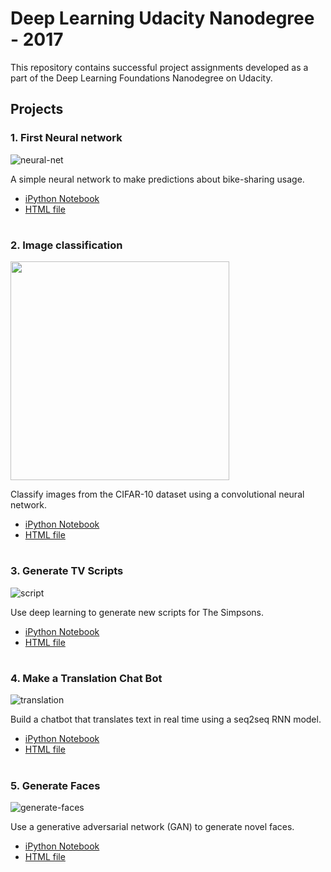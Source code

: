 # Deep Learning Udacity Nanodegree - 2017

This repository contains successful project assignments developed as a part of the Deep Learning Foundations Nanodegree on Udacity.

## Projects
### 1. First Neural network
![neural-net](https://cloud.githubusercontent.com/assets/13810084/21964339/eecfcc62-db17-11e6-9348-90fc5534cf6f.png)

A simple neural network to make predictions about bike-sharing usage.
- [iPython Notebook](https://github.com/rafajak/Deep-Learning-Udacity-Nanodegree-2017/blob/master/01_first-neural-network-7930ba0/DLND%20Your%20first%20neural%20network.ipynb)
- [HTML file](https://github.com/rafajak/Deep-Learning-Udacity-Nanodegree-2017/blob/master/01_first-neural-network-7930ba0/DLND%2BYour%2Bfirst%2Bneural%2Bnetwork.html)
#

### 2. Image classification
<img src="http://karpathy.github.io/assets/cifar_preview.png" width="350">

Classify images from the CIFAR-10 dataset using a convolutional neural network.

- [iPython Notebook](https://github.com/rafajak/Deep-Learning-Udacity-Nanodegree-2017/blob/master/02_image-classification/dlnd_image_classification3.ipynb)
- [HTML file](https://github.com/rafajak/Deep-Learning-Udacity-Nanodegree-2017/blob/master/02_image-classification/dlnd_image_classification3.html)
#

### 3. Generate TV Scripts
![script](https://cloud.githubusercontent.com/assets/13810084/21964337/eecf5f02-db17-11e6-8e9c-e870654472e6.jpg)

Use deep learning to generate new scripts for The Simpsons.
- [iPython Notebook](https://github.com/rafajak/Deep-Learning-Udacity-Nanodegree-2017/blob/master/03_dlnd_tv_script_generation/dlnd_tv_script_generation.ipynb)
- [HTML file](https://github.com/rafajak/Deep-Learning-Udacity-Nanodegree-2017/blob/master/03_dlnd_tv_script_generation/dlnd_tv_script_generation.html)
#

### 4. Make a Translation Chat Bot
![translation](https://cloud.githubusercontent.com/assets/13810084/21964338/eecfb4e8-db17-11e6-91ef-fbc13e22d9cf.jpg)

Build a chatbot that translates text in real time using a seq2seq RNN model.
- [iPython Notebook](https://github.com/rafajak/Deep-Learning-Udacity-Nanodegree-2017/blob/master/04_dlnd_language_translation/dlnd_language_translation.ipynb)
- [HTML file](https://github.com/rafajak/Deep-Learning-Udacity-Nanodegree-2017/blob/master/04_dlnd_language_translation/dlnd_language_translation.html)
#

### 5. Generate Faces
![generate-faces](https://cloud.githubusercontent.com/assets/13810084/21964335/eecaf28c-db17-11e6-971b-3937b0905486.jpg)

Use a generative adversarial network (GAN) to generate novel faces.
- [iPython Notebook](https://github.com/rafajak/Deep-Learning-Udacity-Nanodegree-2017/blob/master/05_dlnd_face_generation/dlnd_face_generation-Copy12.ipynb)
- [HTML file](https://github.com/rafajak/Deep-Learning-Udacity-Nanodegree-2017/blob/master/05_dlnd_face_generation/dlnd_face_generation-Copy12.html)
#
